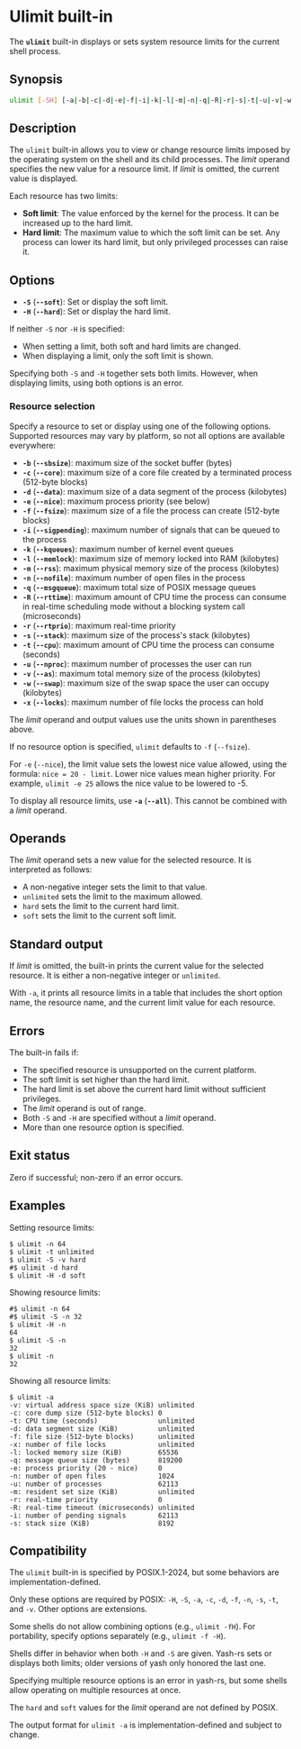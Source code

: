 # Ulimit built-in

The **`ulimit`** built-in displays or sets system resource limits for the current shell process.

## Synopsis

```sh
ulimit [-SH] [-a|-b|-c|-d|-e|-f|-i|-k|-l|-m|-n|-q|-R|-r|-s|-t|-u|-v|-w|-x] [limit]
```

## Description

The `ulimit` built-in allows you to view or change resource limits imposed by the operating system on the shell and its child processes. The *limit* operand specifies the new value for a resource limit. If *limit* is omitted, the current value is displayed.

Each resource has two limits:

- **Soft limit**: The value enforced by the kernel for the process. It can be increased up to the hard limit.
- **Hard limit**: The maximum value to which the soft limit can be set. Any process can lower its hard limit, but only privileged processes can raise it.

## Options

- **`-S`** (**`--soft`**): Set or display the soft limit.
- **`-H`** (**`--hard`**): Set or display the hard limit.

If neither `-S` nor `-H` is specified:

- When setting a limit, both soft and hard limits are changed.
- When displaying a limit, only the soft limit is shown.

Specifying both `-S` and `-H` together sets both limits. However, when displaying limits, using both options is an error.

### Resource selection

Specify a resource to set or display using one of the following options. Supported resources may vary by platform, so not all options are available everywhere:

- **`-b`** (**`--sbsize`**): maximum size of the socket buffer (bytes)
- **`-c`** (**`--core`**): maximum size of a core file created by a terminated process (512-byte blocks)
- **`-d`** (**`--data`**): maximum size of a data segment of the process (kilobytes)
- **`-e`** (**`--nice`**): maximum process priority (see below)
- **`-f`** (**`--fsize`**): maximum size of a file the process can create (512-byte blocks)
- **`-i`** (**`--sigpending`**): maximum number of signals that can be queued to the process
- **`-k`** (**`--kqueues`**): maximum number of kernel event queues
- **`-l`** (**`--memlock`**): maximum size of memory locked into RAM (kilobytes)
- **`-m`** (**`--rss`**): maximum physical memory size of the process (kilobytes)
- **`-n`** (**`--nofile`**): maximum number of open files in the process
- **`-q`** (**`--msgqueue`**): maximum total size of POSIX message queues
- **`-R`** (**`--rttime`**): maximum amount of CPU time the process can consume in real-time scheduling mode without a blocking system call (microseconds)
- **`-r`** (**`--rtprio`**): maximum real-time priority
- **`-s`** (**`--stack`**): maximum size of the process's stack (kilobytes)
- **`-t`** (**`--cpu`**): maximum amount of CPU time the process can consume (seconds)
- **`-u`** (**`--nproc`**): maximum number of processes the user can run
- **`-v`** (**`--as`**): maximum total memory size of the process (kilobytes)
- **`-w`** (**`--swap`**): maximum size of the swap space the user can occupy (kilobytes)
- **`-x`** (**`--locks`**): maximum number of file locks the process can hold

The *limit* operand and output values use the units shown in parentheses above.

If no resource option is specified, `ulimit` defaults to `-f` (`--fsize`).

For `-e` (`--nice`), the limit value sets the lowest nice value allowed, using the formula: `nice = 20 - limit`. Lower nice values mean higher priority. For example, `ulimit -e 25` allows the nice value to be lowered to -5.

To display all resource limits, use **`-a`** (**`--all`**). This cannot be combined with a *limit* operand.

## Operands

The *limit* operand sets a new value for the selected resource. It is interpreted as follows:

- A non-negative integer sets the limit to that value.
- `unlimited` sets the limit to the maximum allowed.
- `hard` sets the limit to the current hard limit.
- `soft` sets the limit to the current soft limit.

## Standard output

If *limit* is omitted, the built-in prints the current value for the selected resource. It is either a non-negative integer or `unlimited`.

With `-a`, it prints all resource limits in a table that includes the short option name, the resource name, and the current limit value for each resource.

## Errors

The built-in fails if:

- The specified resource is unsupported on the current platform.
- The soft limit is set higher than the hard limit.
- The hard limit is set above the current hard limit without sufficient privileges.
- The *limit* operand is out of range.
- Both `-S` and `-H` are specified without a *limit* operand.
- More than one resource option is specified.

## Exit status

Zero if successful; non-zero if an error occurs.

## Examples

Setting resource limits:

```shell,hidelines=#
$ ulimit -n 64
$ ulimit -t unlimited
$ ulimit -S -v hard
#$ ulimit -d hard
$ ulimit -H -d soft
```

Showing resource limits:

```shell,hidelines=#
#$ ulimit -n 64
#$ ulimit -S -n 32
$ ulimit -H -n
64
$ ulimit -S -n
32
$ ulimit -n
32
```

Showing all resource limits:

```shell,no_run
$ ulimit -a
-v: virtual address space size (KiB) unlimited
-c: core dump size (512-byte blocks) 0
-t: CPU time (seconds)               unlimited
-d: data segment size (KiB)          unlimited
-f: file size (512-byte blocks)      unlimited
-x: number of file locks             unlimited
-l: locked memory size (KiB)         65536
-q: message queue size (bytes)       819200
-e: process priority (20 - nice)     0
-n: number of open files             1024
-u: number of processes              62113
-m: resident set size (KiB)          unlimited
-r: real-time priority               0
-R: real-time timeout (microseconds) unlimited
-i: number of pending signals        62113
-s: stack size (KiB)                 8192
```

## Compatibility

The `ulimit` built-in is specified by POSIX.1-2024, but some behaviors are implementation-defined.

Only these options are required by POSIX: `-H`, `-S`, `-a`, `-c`, `-d`, `-f`, `-n`, `-s`, `-t`, and `-v`. Other options are extensions.

Some shells do not allow combining options (e.g., `ulimit -fH`). For portability, specify options separately (e.g., `ulimit -f -H`).

Shells differ in behavior when both `-H` and `-S` are given. Yash-rs sets or displays both limits; older versions of yash only honored the last one.

Specifying multiple resource options is an error in yash-rs, but some shells allow operating on multiple resources at once.

The `hard` and `soft` values for the *limit* operand are not defined by POSIX.

The output format for `ulimit -a` is implementation-defined and subject to change.

